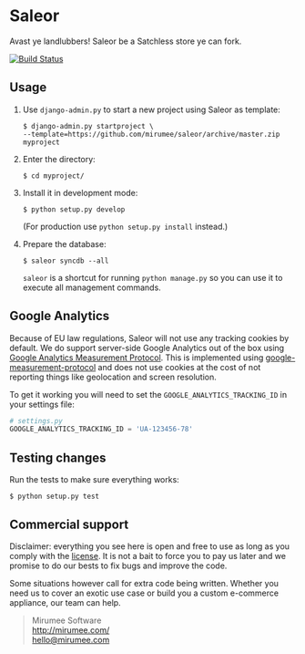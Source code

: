 Saleor
======

Avast ye landlubbers! Saleor be a Satchless store ye can fork.

[![Build Status](https://travis-ci.org/mirumee/saleor.png?branch=master)](https://travis-ci.org/mirumee/saleor)


Usage
-----

1. Use `django-admin.py` to start a new project using Saleor as template:

   ```
   $ django-admin.py startproject \
   --template=https://github.com/mirumee/saleor/archive/master.zip myproject
   ```
2. Enter the directory:

   ```
   $ cd myproject/
   ```
3. Install it in development mode:

   ```
   $ python setup.py develop
   ```
   (For production use `python setup.py install` instead.)
4. Prepare the database:

   ```
   $ saleor syncdb --all
   ```

   `saleor` is a shortcut for running `python manage.py` so you can use it to execute all management commands.


Google Analytics
----------------

Because of EU law regulations, Saleor will not use any tracking cookies by default. We do support server-side Google Analytics out of the box using [Google Analytics Measurement Protocol](https://developers.google.com/analytics/devguides/collection/protocol/v1/). This is implemented using [google-measurement-protocol](https://pypi.python.org/pypi/google-measurement-protocol) and does not use cookies at the cost of not reporting things like geolocation and screen resolution.

To get it working you will need to set the `GOOGLE_ANALYTICS_TRACKING_ID` in your settings file:

```python
# settings.py
GOOGLE_ANALYTICS_TRACKING_ID = 'UA-123456-78'
```


Testing changes
---------------

Run the tests to make sure everything works:

```
$ python setup.py test
```


Commercial support
------------------

Disclaimer: everything you see here is open and free to use as long as you comply with the [license](LICENSE). It is not a bait to force you to pay us later and we promise to do our bests to fix bugs and improve the code.

Some situations however call for extra code being written. Whether you need us to cover an exotic use case or build you a custom e-commerce appliance, our team can help.

> Mirumee Software  
> http://mirumee.com/  
> hello@mirumee.com
